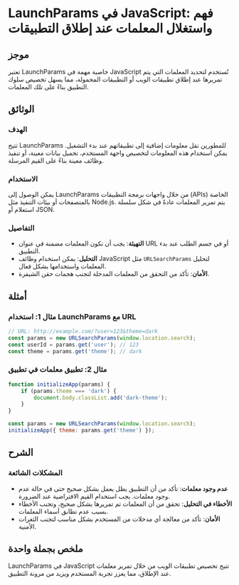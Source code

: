 <!--
Meta Description: # LaunchParams في JavaScript: فهم واستغلال المعلمات عند إطلاق التطبيقات ## موجز تعتبر LaunchParams خاصية مهمة في JavaScript تُستخدم لتحديد المعلمات ال...
Meta Keywords: المعلمات, theme, params, launchparams, javascript
-->

# LaunchParams في JavaScript: فهم واستغلال المعلمات عند إطلاق التطبيقات

## موجز
تعتبر LaunchParams خاصية مهمة في JavaScript تُستخدم لتحديد المعلمات التي يتم تمريرها عند إطلاق تطبيقات الويب أو التطبيقات المحمولة، مما يسهل تخصيص سلوك التطبيق بناءً على تلك المعلمات.

## الوثائق
### الهدف
تتيح LaunchParams للمطورين نقل معلومات إضافية إلى تطبيقاتهم عند بدء التشغيل. يمكن استخدام هذه المعلومات لتخصيص واجهة المستخدم، تحميل بيانات معينة، أو تنفيذ وظائف معينة بناءً على القيم المرسلة.

### الاستخدام
يمكن الوصول إلى LaunchParams من خلال واجهات برمجة التطبيقات (APIs) الخاصة بالمتصفحات أو بيئات التنفيذ مثل Node.js. يتم تمرير المعلمات عادةً في شكل سلسلة استعلام أو JSON.

### التفاصيل
- **التهيئة**: يجب أن تكون المعلمات مضمنة في عنوان URL أو في جسم الطلب عند بدء التطبيق.
- **التحليل**: يمكن استخدام وظائف JavaScript مثل `URLSearchParams` لتحليل المعلمات واستخدامها بشكل فعال.
- **الأمان**: تأكد من التحقق من المعلمات المدخلة لتجنب هجمات حقن الشيفرة.

## أمثلة
### مثال 1: استخدام LaunchParams مع URL
```javascript
// URL: http://example.com/?user=123&theme=dark
const params = new URLSearchParams(window.location.search);
const userId = params.get('user'); // 123
const theme = params.get('theme'); // dark
```

### مثال 2: تطبيق معلمات في تطبيق
```javascript
function initializeApp(params) {
    if (params.theme === 'dark') {
        document.body.classList.add('dark-theme');
    }
}

const params = new URLSearchParams(window.location.search);
initializeApp({ theme: params.get('theme') });
```

## الشرح
### المشكلات الشائعة
- **عدم وجود معلمات**: تأكد من أن التطبيق يظل يعمل بشكل صحيح حتى في حالة عدم وجود معلمات. يجب استخدام القيم الافتراضية عند الضرورة.
- **الأخطاء في التحليل**: تحقق من أن المعلمات تم تمريرها بشكل صحيح، وتجنب الأخطاء بسبب عدم تطابق أسماء المعلمات.
- **الأمان**: تأكد من معالجة أي مدخلات من المستخدم بشكل مناسب لتجنب الثغرات الأمنية.

## ملخص بجملة واحدة
LaunchParams في JavaScript تتيح تخصيص تطبيقات الويب من خلال تمرير معلمات عند الإطلاق، مما يعزز تجربة المستخدم ويزيد من مرونة التطبيق.